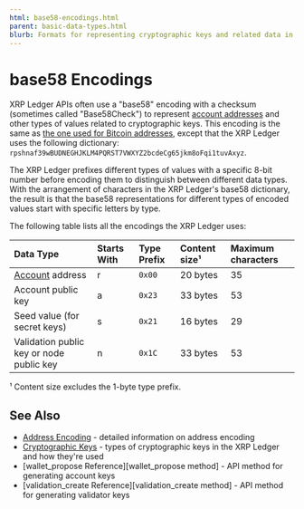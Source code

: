 ```yaml
---
html: base58-encodings.html
parent: basic-data-types.html
blurb: Formats for representing cryptographic keys and related data in base58 format.
---
```

# base58 Encodings

XRP Ledger APIs often use a "base58" encoding with a checksum (sometimes called "Base58Check") to represent [account addresses](../../../concepts/accounts/addresses.md) and other types of values related to cryptographic keys. This encoding is the same as [the one used for Bitcoin addresses](https://en.bitcoin.it/wiki/Base58Check_encoding), except that the XRP Ledger uses the following dictionary: `rpshnaf39wBUDNEGHJKLM4PQRST7VWXYZ2bcdeCg65jkm8oFqi1tuvAxyz`.

The XRP Ledger prefixes different types of values with a specific 8-bit number before encoding them to distinguish between different data types. With the arrangement of characters in the XRP Ledger's base58 dictionary, the result is that the base58 representations for different types of encoded values start with specific letters by type.

The following table lists all the encodings the XRP Ledger uses:

| Data Type                                | Starts With | Type Prefix | Content size¹ | Maximum characters |
|:-----------------------------------------|:------------|:------------|:--------------|:--|
| [Account][] address                      | r           | `0x00`      | 20 bytes      | 35 |
| Account public key                       | a           | `0x23`      | 33 bytes      | 53 |
| Seed value (for secret keys)             | s           | `0x21`      | 16 bytes      | 29 |
| Validation public key or node public key | n           | `0x1C`      | 33 bytes      | 53 |

¹ Content size excludes the 1-byte type prefix.

[Account]: ../../../concepts/accounts/accounts.md

## See Also

- [Address Encoding](../../../concepts/accounts/addresses.md#address-encoding) - detailed information on address encoding
- [Cryptographic Keys](../../../concepts/accounts/cryptographic-keys.md) - types of cryptographic keys in the XRP Ledger and how they're used
- [wallet_propose Reference][wallet_propose method] - API method for generating account keys
- [validation_create Reference][validation_create method] - API method for generating validator keys
